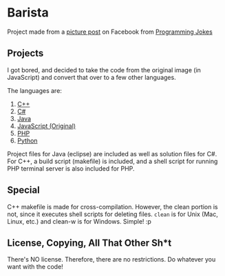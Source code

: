 # Barista
Project made from a [picture post](https://www.facebook.com/programmingjokes/posts/652247888278181:0) on Facebook from [Programming Jokes](https://www.facebook.com/programmingjokes/)

## Projects
I got bored, and decided to take the code from the original image (in JavaScript) and convert that over to a few other languages.

The languages are:  
1. [C++](https://github.com/pazuzu156/Barista/tree/master/cpp)  
2. [C#](https://github.com/pazuzu156/Barista/tree/master/csharp)  
3. [Java](https://github.com/pazuzu156/Barista/tree/master/java)  
4. [JavaScript (Original)](https://github.com/pazuzu156/Barista/tree/master/js)  
5. [PHP](https://github.com/pazuzu156/Barista/tree/master/php)  
6. [Python](https://github.com/pazuzu156/Barista/tree/master/python)

Project files for Java (eclipse) are included as well as solution files for C#. For C++, a build script (makefile) is included, and a shell script for running PHP terminal server is also included for PHP.

## Special
C++ makefile is made for cross-compilation. However, the clean portion is not, since it executes shell scripts for deleting files. `clean` is for Unix (Mac, Linux, etc.) and clean-w is for Windows. Simple! :p

## License, Copying, All That Other Sh*t
There's NO license. Therefore, there are no restrictions. Do whatever you want with the code!
